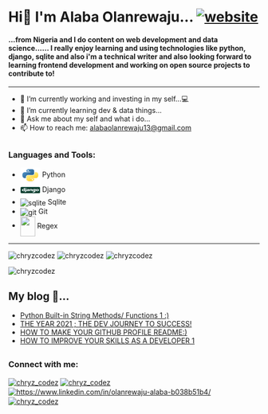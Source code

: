 # Hi👋 I'm Alaba Olanrewaju...  [<img src='https://cdn.jsdelivr.net/npm/simple-icons@3.0.1/icons/icloud.svg' alt='website' height='40'>](https://linktr.ee/chryz_codez) 
#### ...from Nigeria and I do content on web development and data science...... I really enjoy learning and using technologies like python, django, sqlite and also i'm a technical writer and also looking forward to learning frontend development and working on open source projects to contribute to!

----------------------------------------------------------
- 🔭 I’m currently working and investing in my self...💻 
- 🌱 I’m currently learning dev & data things... 
- 💬 Ask me about my self and what i do... 
- 📫 How to reach me: alabaolanrewaju13@gmail.com

## <h3 align="left">Languages and Tools:</h3>
* <img align="center" src="https://raw.githubusercontent.com/devicons/devicon/master/icons/python/python-original.svg" alt="python" height="30" width="40"/> Python 
* <img align="center" src="https://raw.githubusercontent.com/devicons/devicon/master/icons/django/django-original.svg" alt="django" height="30" width="40"/> Django
* <img align="center" src="https://www.vectorlogo.zone/logos/sqlite/sqlite-icon.svg" alt="sqlite" height="30" width="40"/> Sqlite 
* <img align="center" src="https://www.vectorlogo.zone/logos/git-scm/git-scm-icon.svg" alt="git" width="30" height="40"/>  Git
* <img align="center" src="https://github.com/chryzcodez/chryzcodez/blob/main/regex.svg" width="30" height="40"/> Regex
-------------------------------------------------------------------------------------------------------

<img align="center" src="https://github-readme-stats.vercel.app/api/top-langs?username=chryzcodez&show_icons=true&locale=en&layout=compact" alt="chryzcodez" />
<img align="center" src="https://github-readme-streak-stats.herokuapp.com/?user=chryzcodez&" alt="chryzcodez" />

<img align="center" src ="https://github-readme-stats.vercel.app/api?username=chryzcodez&show_icons=true&theme=radical" alt="chryzcodez" />

<img src="https://komarev.com/ghpvc/?username=chryzcodez&label=Profile%20views&color=0e75b6&style=flat" alt="chryzcodez" /> </p> <p align="right">

## My blog 📝...
* [Python Built-in String Methods/ Functions 1 :)](https://chryzcodez.hashnode.dev/python-built-in-string-methods-functions-1)
* [THE YEAR 2021 ; THE DEV JOURNEY TO SUCCESS!](https://chryzcodez.hashnode.dev/the-year-2021-the-dev-journey-to-success)
* [HOW TO MAKE YOUR GITHUB PROFILE README:)](https://chryzcodez.hashnode.dev/how-to-make-your-github-profile-readme) 
* [HOW TO IMPROVE YOUR SKILLS AS A DEVELOPER 1](https://dev.to/chryz_codez/how-to-improve-your-skills-as-a-developer-1-53bf) 


## <h3 align="left">Connect with me:</h3>
<p align="left">
<a href="https://dev.to/chryz_codez" target="blank"><img align="center" src="https://cdn.jsdelivr.net/npm/simple-icons@3.0.1/icons/dev-dot-to.svg" alt="chryz_codez" height="30" width="40" /></a>
<a href="https://hashnode.com/@chryzcodez" target="blank"><img align="center" src="https://cdn.jsdelivr.net/npm/simple-icons@3.0.1/icons/hashnode.svg" alt="chryz_codez" height="30" width="40" /></a>  
<a href="https://www.linkedin.com/in/olanrewaju-alaba-b038b51b4/" target="blank"><img align="center" src="https://cdn.jsdelivr.net/npm/simple-icons@3.0.1/icons/linkedin.svg" alt="https://www.linkedin.com/in/olanrewaju-alaba-b038b51b4/" height="30" width="40" /></a>
<a href="https://twitter.com/chryz_codez" target="blank"><img align="center" src="https://cdn.jsdelivr.net/npm/simple-icons@3.0.1/icons/twitter.svg" alt="chryz_codez" height="30" width="40" /></a> 
</p>
